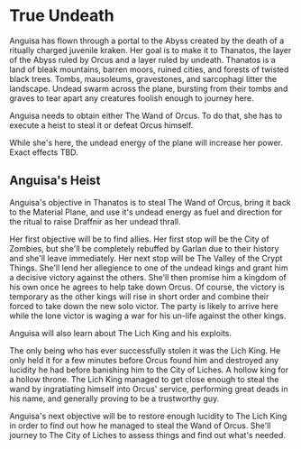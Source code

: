 # True Undeath
Anguisa has flown through a portal to the Abyss created by the death of a ritually charged juvenile kraken. Her goal is to make it to Thanatos, the layer of the Abyss ruled by Orcus and a layer ruled by undeath. Thanatos is a land of bleak mountains, barren moors, ruined cities, and forests of twisted black trees. Tombs, mausoleums, gravestones, and sarcophagi litter the landscape. Undead swarm across the plane, bursting from their tombs and graves to tear apart any creatures foolish enough to journey here.

Anguisa needs to obtain either The Wand of Orcus. To do that, she has to execute a heist to steal it or defeat Orcus himself.

While she's here, the undead energy of the plane will increase her power. Exact effects TBD.

## Anguisa's Heist
Anguisa's objective in Thanatos is to steal The Wand of Orcus, bring it back to the Material Plane, and use it's undead energy as fuel and direction for the ritual to raise Draffnir as her undead thrall.

Her first objective will be to find allies. Her first stop will be the City of Zombies, but she'll be completely rebuffed by Garlan due to their history and she'll leave immediately. Her next stop will be The Valley of the Crypt Things. She'll lend her allegience to one of the undead kings and grant him a decisive victory against the others. She'll then promise him a kingdom of his own once he agrees to help take down Orcus. Of course, the victory is temporary as the other kings will rise in short order and combine their forced to take down the new solo victor. The party is likely to arrive here while the lone victor is waging a war for his un-life against the other kings.

Anguisa will also learn about The Lich King and his exploits.

The only being who has ever successfully stolen it was the Lich King. He only held it for a few minutes before Orcus found him and destroyed any lucidity he had before banishing him to the City of Liches. A hollow king for a hollow throne. The Lich King managed to get close enough to steal the wand by ingratiating himself into Orcus' service, performing great deads in his name, and generally proving to be a trustworthy guy.

Anguisa's next objective will be to restore enough lucidity to The Lich King in order to find out how he managed to steal the Wand of Orcus. She'll journey to The City of Liches to assess things and find out what's needed.
